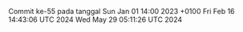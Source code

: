 Commit ke-55 pada tanggal Sun Jan 01 14:00 2023 +0100
Fri Feb 16 14:43:06 UTC 2024
Wed May 29 05:11:26 UTC 2024

